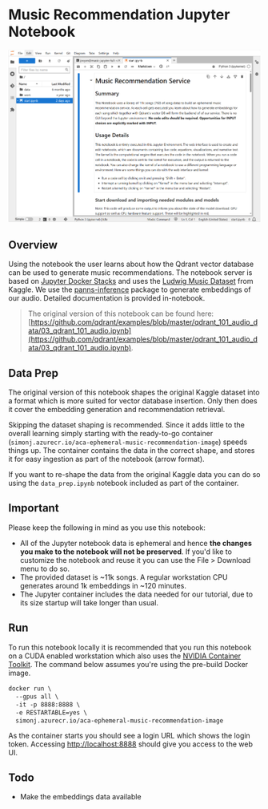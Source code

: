 # Music Recommendation Jupyter Notebook

![UI screenshot](./misc/screenshot.png)

## Overview
Using the notebook the user learns about how the Qdrant vector database can be used to generate music recommendations. The notebook server is based on [Jupyter Docker Stacks](https://jupyter-docker-stacks.readthedocs.io/en/latest/) and uses the [Ludwig Music Dataset](https://www.kaggle.com/datasets/jorgeruizdev/ludwig-music-dataset-moods-and-subgenres) from Kaggle. We use the [panns-inference](https://pypi.org/project/panns-inference/) package to generate embeddings of our audio. Detailed documentation is provided in-notebook.

> The original version of this notebook can be found here: 
> [https://github.com/qdrant/examples/blob/master/qdrant_101_audio_data/03_qdrant_101_audio.ipynb](https://github.com/qdrant/examples/blob/master/qdrant_101_audio_data/03_qdrant_101_audio.ipynb).


## Data Prep
The original version of this notebook shapes the original Kaggle dataset into a format which is more suited for vector database insertion. Only then does it cover the embedding generation and recommendation retrieval. 

Skipping the dataset shaping is recommended. Since it adds little to the overall learning simply starting with the ready-to-go container (`simonj.azurecr.io/aca-ephemeral-music-recommendation-image`) speeds things up. The container contains the data in the correct shape, and stores it for easy ingestion as part of the notebook (arrow format).

If you want to re-shape the data from the original Kaggle data you can do so using the `data_prep.ipynb` notebook included as part of the container.


## Important
Please keep the following in mind as you use this notebook:
* All of the Jupyter notebook data is ephemeral and hence **the changes you make to the 
  notebook will not be preserved**. If you'd like to customize the notebook and reuse it
  you can use the File > Download menu to do so.
* The provided dataset is ~11k songs. A regular workstation CPU generates around 1k embeddings
  in ~120 minutes.
* The Jupyter container includes the data needed for our tutorial, due to its size startup
  will take longer than usual.


## Run
To run this notebook locally it is recommended that you run this notebook on a CUDA enabled workstation which also uses the [NVIDIA Container Toolkit](https://docs.nvidia.com/datacenter/cloud-native/container-toolkit/latest/install-guide.html). The command below assumes you're using the pre-build Docker image.
```
docker run \
  --gpus all \
  -it -p 8888:8888 \
  -e RESTARTABLE=yes \
  simonj.azurecr.io/aca-ephemeral-music-recommendation-image
```
As the container starts you should see a login URL which shows the login token. Accessing [http://localhost:8888](http://localhost:8888) should give you access to the web UI.


## Todo
* Make the embeddings data available